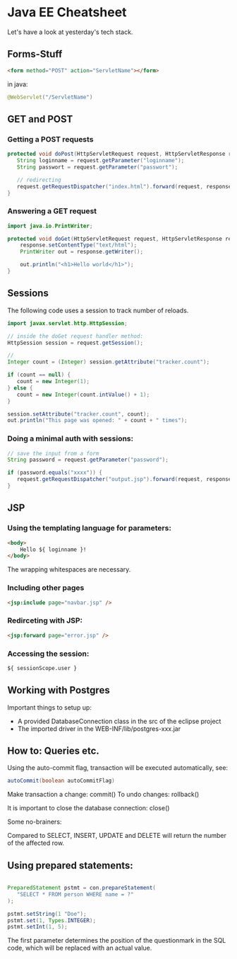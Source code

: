 # Java EE Cheatsheet

Let's have a look at yesterday's tech stack.

## Forms-Stuff

```html
<form method="POST" action="ServletName"></form>
```

in java:

```java
@WebServlet("/ServletName")
```

## GET and POST

### Getting a POST requests

```java
protected void doPost(HttpServletRequest request, HttpServletResponse response) throws ServletException, IOException {
   String loginname = request.getParameter("loginname");
   String passwort = request.getParameter("passwort");

   // redirecting
   request.getRequestDispatcher("index.html").forward(request, response);
}
```

### Answering a GET request

```java
import java.io.PrintWriter;

protected void doGet(HttpServletRequest request, HttpServletResponse response) throws ServletException, IOException {
	response.setContentType("text/html");
	PrintWriter out = response.getWriter();

	out.println("<h1>Hello world</h1>");
}
```

## Sessions

The following code uses a session to track number of reloads.

```java
import javax.servlet.http.HttpSession;

// inside the doGet request handler method:
HttpSession session = request.getSession();

//
Integer count = (Integer) session.getAttribute("tracker.count");

if (count == null) {
   count = new Integer(1);
} else {
   count = new Integer(count.intValue() + 1);
}

session.setAttribute("tracker.count", count);
out.println("This page was opened: " + count + " times");

```

### Doing a minimal auth with sessions:

```java
// save the input from a form
String password = request.getParameter("password");

if (password.equals("xxxx")) {
   request.getRequestDispatcher("output.jsp").forward(request, response);
}
```

## JSP

### Using the templating language for parameters:

```html
<body>
	Hello ${ loginname }!
</body>
```

The wrapping whitespaces are necessary.

### Including other pages

```html
<jsp:include page="navbar.jsp" />
```

### Redirceting with JSP:

```html
<jsp:forward page="error.jsp" />
```

### Accessing the session:

```html
${ sessionScope.user }
```

## Working with Postgres

Important things to setup up:

-  A provided DatabaseConnection class in the src of the eclipse project
-  The imported driver in the WEB-INF/lib/postgres-xxx.jar

## How to: Queries etc.

Using the auto-commit flag, transaction will be executed automatically, see:

```java
autoCommit(boolean autoCommitFlag)
```

Make transaction a change: commit()
To undo changes: rollback()

It is important to close the database connection: close()

Some no-brainers:

Compared to SELECT, INSERT, UPDATE and DELETE will return the number of the affected row.

## Using prepared statements:

```java

PreparedStatement pstmt = con.prepareStatement(
   "SELECT * FROM person WHERE name = ?"
);

pstmt.setString(1 "Doe");
pstmt.set(1, Types.INTEGER);
pstmt.setInt(1, 5);
```

The first parameter determines the position of the questionmark in the SQL code, which will
be replaced with an actual value.
